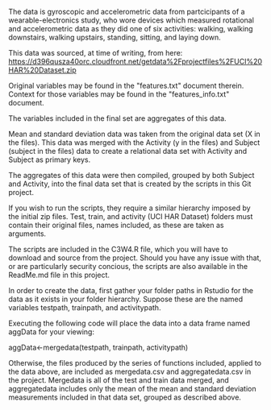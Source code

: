 The data is gyroscopic and accelerometric data from partcicipants of a 
wearable-electronics study, who wore devices which measured rotational 
and accelerometric data as they did one of six activities: 
walking, walking downstairs, walking upstairs, standing, sitting, 
and laying down.

This data was sourced, at time of writing, from here: 
https://d396qusza40orc.cloudfront.net/getdata%2Fprojectfiles%2FUCI%20HAR%20Dataset.zip

Original variables may be found in the "features.txt" document therein.
Context for those variables may be found in the "features_info.txt" document.

The variables included in the final set are aggregates of this data.

Mean and standard deviation data was taken from the original data set (X in the files).
This data was merged with the Activity (y in the files) and Subject (subject in the files)
data to create a relational data set with Activity and Subject as primary keys.

The aggregates of this data were then compiled, grouped by both Subject and Activity,
into the final data set that is created by the scripts in this Git project.

If you wish to run the scripts, they require a similar hierarchy imposed
by the initial zip files. Test, train, and activity (UCI HAR Dataset) folders must contain 
their original files, names included, as these are taken as arguments.

The scripts are included in the C3W4.R file, which you will have to download and source from the project.
Should you have any issue with that, or are particularly security concious, the scripts are also available
in the ReadMe.md file in this project.
 
In order to create the data, first gather your folder paths in Rstudio for the data 
as it exists in your folder hierarchy. Suppose these are the named variables 
testpath, trainpath, and activitypath.

Executing the following code will place the data into a data frame named aggData for your viewing:

aggData<-mergedata(testpath, trainpath, activitypath)

Otherwise, the files produced by the series of functions included, applied to the data above, are included
as mergedata.csv and aggregatedata.csv in the project. Mergedata is all of the test and train data merged,
and aggregatedata includes only the mean of the mean and standard deviation measurements included in that data set,
grouped as described above.